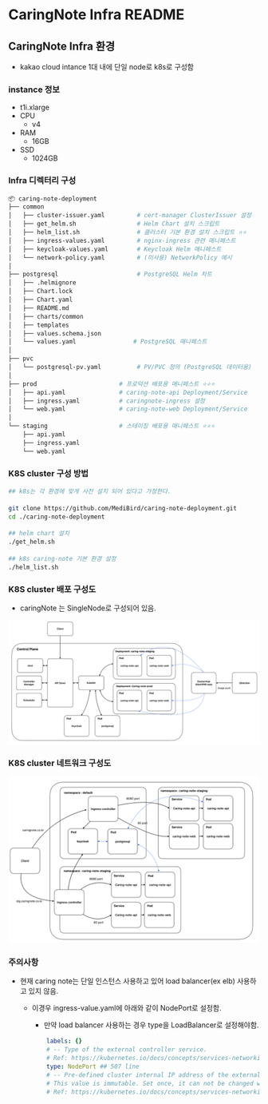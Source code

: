 # CaringNote Infra README

## CaringNote Infra 환경

* kakao cloud intance 1대 내에 단일 node로 k8s로 구성함

### instance 정보

* t1i.xlarge
* CPU
  * v4
* RAM
  * 16GB
* SSD
  * 1024GB

### Infra 디렉터리 구성

```sh
📦 caring-note-deployment
├── common
│   ├── cluster-issuer.yaml         # cert‑manager ClusterIssuer 설정
│   ├── get_helm.sh                 # Helm Chart 설치 스크립트
│   ├── helm_list.sh                # 클러스터 기본 환경 설치 스크립트 ⭐️⭐️
│   ├── ingress-values.yaml         # nginx‑ingress 관련 매니페스트
│   ├── keycloak-values.yaml        # Keycloak Helm 매니페스트
│   └── network-policy.yaml         # (미사용) NetworkPolicy 예시
│
├── postgresql                      # PostgreSQL Helm 차트
│   ├── .helmignore
│   ├── Chart.lock
│   ├── Chart.yaml
│   ├── README.md
│   ├── charts/common
│   ├── templates
│   ├── values.schema.json
│   └── values.yaml                # PostgreSQL 매니페스트
│
├── pvc
│   └── postgresql-pv.yaml          # PV/PVC 정의 (PostgreSQL 데이터용)
│
├── prod                       # 프로덕션 배포용 매니페스트 ⭐️⭐️⭐️
│   ├── api.yaml               # caring-note-api Deployment/Service
│   ├── ingress.yaml           # caringnote-ingress 설정
│   └── web.yaml               # caring-note-web Deployment/Service
│
└── staging                    # 스테이징 배포용 매니페스트 ⭐️⭐️⭐️
    ├── api.yaml
    ├── ingress.yaml
    └── web.yaml
```

### K8S cluster 구성 방법

```sh
## k8s는 각 환경에 맞게 사전 설치 되어 있다고 가정한다.

git clone https://github.com/MediBird/caring-note-deployment.git
cd ./caring-note-deployment

## helm chart 설치
./get_helm.sh

## k8s caring-note 기본 환경 설정
./helm_list.sh
```

### K8S cluster 배포 구성도

* caringNote 는 SingleNode로 구성되어 있음.

![deployment](./docs/assets/deployment.png)



### K8S cluster 네트워크 구성도

![network](./docs/assets/network.png)

### 주의사항

* 현재 caring note는 단일 인스턴스 사용하고 있어
  load balancer(ex elb) 사용하고 있지 않음.

  * 이경우 ingress-value.yaml에 아래와 같이 NodePort로 설정함.

    * 만약 load balancer 사용하는 경우 type을 LoadBalancer로 설정해야함.

    ```yaml
        labels: {}
        # -- Type of the external controller service.
        # Ref: https://kubernetes.io/docs/concepts/services-networking/service/#publishing-services-service-types
        type: NodePort ## 507 line
        # -- Pre-defined cluster internal IP address of the external controller service. Take care of collisions with existing services.
        # This value is immutable. Set once, it can not be changed without deleting and re-creating the service.
        # Ref: https://kubernetes.io/docs/concepts/services-networking/service/#choosing-your-own-ip-address
        
    ```
